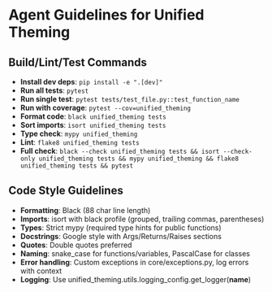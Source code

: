 # Agent Guidelines for Unified Theming

## Build/Lint/Test Commands
- **Install dev deps**: `pip install -e ".[dev]"`
- **Run all tests**: `pytest`
- **Run single test**: `pytest tests/test_file.py::test_function_name`
- **Run with coverage**: `pytest --cov=unified_theming`
- **Format code**: `black unified_theming tests`
- **Sort imports**: `isort unified_theming tests`
- **Type check**: `mypy unified_theming`
- **Lint**: `flake8 unified_theming tests`
- **Full check**: `black --check unified_theming tests && isort --check-only unified_theming tests && mypy unified_theming && flake8 unified_theming tests && pytest`

## Code Style Guidelines
- **Formatting**: Black (88 char line length)
- **Imports**: isort with black profile (grouped, trailing commas, parentheses)
- **Types**: Strict mypy (required type hints for public functions)
- **Docstrings**: Google style with Args/Returns/Raises sections
- **Quotes**: Double quotes preferred
- **Naming**: snake_case for functions/variables, PascalCase for classes
- **Error handling**: Custom exceptions in core/exceptions.py, log errors with context
- **Logging**: Use unified_theming.utils.logging_config.get_logger(__name__)